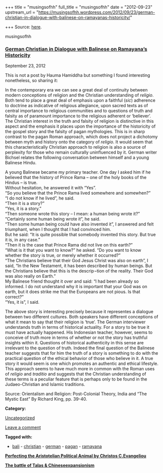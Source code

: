 +++
title = "musingsofhh"
full_title = "musingsofhh"
date = "2012-09-23"
upstream_url = "https://musingsofhh.wordpress.com/2012/09/23/german-christian-in-dialogue-with-balinese-on-ramayanas-historicity/"

+++
Source: [here](https://musingsofhh.wordpress.com/2012/09/23/german-christian-in-dialogue-with-balinese-on-ramayanas-historicity/).


musingsofhh


### [German Christian in Dialogue with Balinese on Ramayana’s Historicity](https://musingsofhh.wordpress.com/2012/09/23/german-christian-in-dialogue-with-balinese-on-ramayanas-historicity/)

September 23, 2012

This is not a post by Hauma Hamiddha but something I found interesting nonetheless, so sharing it:

In the contemporary era we can see a great deal of continuity between modern conceptions of religion and the Christian understanding of *religio*. Both tend to place a great deal of emphasis upon a faithful (*sic*) adherence to doctrine as indicative of religious allegiance, upon sacred texts as of central importance to religious communities and to questions of truth and falsity as of paramount importance to the religious adherent or ‘believer’. The Christian interest in the truth and falsity of religion is distinctive in this aspect and the emphasis it places upon the importance of the historicity of the gospel story and the falsity of pagan mythologies. This is in sharp contrast to the pagan Roman approach, which does not project a dichotomy between myth and history onto the category of *religio*. It would seem that this characteristically Christian approach to religion is also a source of perplexity for those who remain culturally uninfluenced by it. German writer Bichsel relates the following conversation between himself and a young Balinese Hindu.

A young Balinese became my primary teacher. One day I asked him if he believed that the history of Prince Rama – one of the holy books of the Hindus – is true.  
Without hesitation, he answered it with “Yes”.  
“So you believe that the Prince Rama lived somewhere and somewhen?”  
“I do not know if he lived”, he said.  
“Then it is a story?”  
“Yes, it is a story.”  
“Then someone wrote this story – I mean: a human being wrote it?”  
“Certainly some human being wrote it”, he said.  
“Then some human being could have also invented it”, I answered and felt triumphant, when I thought that I had convinced him.  
But he said: “It is quite possible that somebody invented this story. But true it is, in any case.”  
“Then it is the case that Prince Rama did not live on this earth?”  
“What is it that you want to know?” he asked. “Do you want to know whether the story is true, or merely whether it occurred?”  
“The Christians believe that their God Jesus Christ was also on earth”, I said, “In the New Testament, it has been described by human beings. But the Christians believe that this is the descrip¬tion of the reality. Their God was also really on Earth.”  
My Balinese friend thought it over and said: “I had been already so informed. I do not understand why it is important that your God was on earth, but it does strike me that the Europeans are not pious. Is that correct?”  
“Yes, it is”, I said.

The above story is interesting precisely because it representes a dialogue between two different cultures. Both speakers have different conceptions of what it mean to say that their religion is ‘true’. The German interviewer understands truth in terms of historical actuality. For a story to be true it must have actually happened. His Indonesian teacher, however, seems to conceive of truth more in terms of whether or not the story has truthful insights within it. Questions of historical authenticity in this sense are irrelevant to the question of truth. Indeed the final question of the Balinese teacher suggests that for him the truth of a story is something to do with the practical question of the ethical behavior of those who believe in it. A true story it would seem is one which promotes an authentic and ethical lifestyle. This approach seems to have much more in common with the Roman uses of *religio* and *traditio* and suggests that the Christian understanding of these terms is a peculiar feature that is perhaps only to be found in the Judaeo-Christian and Islamic traditions.

Source: Orientalism and Religion: Post-Colonial Theory, India and “The Mystic East” By Richard King, pp. 39-40.

**Category:**

[Uncategorized](https://musingsofhh.wordpress.com/category/uncategorized/)

[Leave a comment](https://musingsofhh.wordpress.com/2012/09/23/german-christian-in-dialogue-with-balinese-on-ramayanas-historicity/#respond)

**Tagged with:**

-   [bali](https://musingsofhh.wordpress.com/tag/bali/) -   [christian](https://musingsofhh.wordpress.com/tag/christian/) -   [german](https://musingsofhh.wordpress.com/tag/german/) -   [pagan](https://musingsofhh.wordpress.com/tag/pagan/) -   [ramayana](https://musingsofhh.wordpress.com/tag/ramayana/)

**[Perfecting the Aristotelian Political Animal by Christos C.Evangeliou](https://musingsofhh.wordpress.com/2012/08/14/perfecting-the-aristotelian-political-animal-by-christos-c-evangeliou/)**

**[The battle of Talas & Chineseexpansionism](https://musingsofhh.wordpress.com/2013/01/21/the-battle-of-talas/)**
